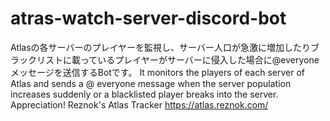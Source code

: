 # atras-watch-server-discord-bot
Atlasの各サーバーのプレイヤーを監視し、サーバー人口が急激に増加したりブラックリストに載っているプレイヤーがサーバーに侵入した場合に@everyoneメッセージを送信するBotです。 It monitors the players of each server of Atlas and sends a @ everyone message when the server population increases suddenly or a blacklisted player breaks into the server.  Appreciation! Reznok's Atlas Tracker https://atlas.reznok.com/
